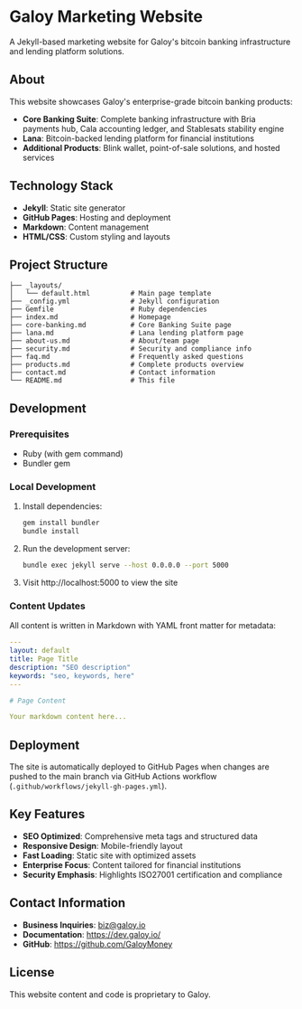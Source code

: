 
# Galoy Marketing Website

A Jekyll-based marketing website for Galoy's bitcoin banking infrastructure and lending platform solutions.

## About

This website showcases Galoy's enterprise-grade bitcoin banking products:

- **Core Banking Suite**: Complete banking infrastructure with Bria payments hub, Cala accounting ledger, and Stablesats stability engine
- **Lana**: Bitcoin-backed lending platform for financial institutions
- **Additional Products**: Blink wallet, point-of-sale solutions, and hosted services

## Technology Stack

- **Jekyll**: Static site generator
- **GitHub Pages**: Hosting and deployment
- **Markdown**: Content management
- **HTML/CSS**: Custom styling and layouts

## Project Structure

```
├── _layouts/
│   └── default.html          # Main page template
├── _config.yml               # Jekyll configuration
├── Gemfile                   # Ruby dependencies
├── index.md                  # Homepage
├── core-banking.md           # Core Banking Suite page
├── lana.md                   # Lana lending platform page
├── about-us.md               # About/team page
├── security.md               # Security and compliance info
├── faq.md                    # Frequently asked questions
├── products.md               # Complete products overview
├── contact.md                # Contact information
└── README.md                 # This file
```

## Development

### Prerequisites

- Ruby (with gem command)
- Bundler gem

### Local Development

1. Install dependencies:
   ```bash
   gem install bundler
   bundle install
   ```

2. Run the development server:
   ```bash
   bundle exec jekyll serve --host 0.0.0.0 --port 5000
   ```

3. Visit http://localhost:5000 to view the site

### Content Updates

All content is written in Markdown with YAML front matter for metadata:

```yaml
---
layout: default
title: Page Title
description: "SEO description"
keywords: "seo, keywords, here"
---

# Page Content

Your markdown content here...
```

## Deployment

The site is automatically deployed to GitHub Pages when changes are pushed to the main branch via GitHub Actions workflow (`.github/workflows/jekyll-gh-pages.yml`).

## Key Features

- **SEO Optimized**: Comprehensive meta tags and structured data
- **Responsive Design**: Mobile-friendly layout
- **Fast Loading**: Static site with optimized assets
- **Enterprise Focus**: Content tailored for financial institutions
- **Security Emphasis**: Highlights ISO27001 certification and compliance

## Contact Information

- **Business Inquiries**: biz@galoy.io
- **Documentation**: https://dev.galoy.io/
- **GitHub**: https://github.com/GaloyMoney

## License

This website content and code is proprietary to Galoy.
